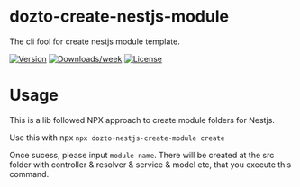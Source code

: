 # dozto-create-nestjs-module

The cli fool for create nestjs module template.

[![Version](https://img.shields.io/npm/v/create-dozto-module.svg)](https://npmjs.org/package/dozto-nestjs-create-module)
[![Downloads/week](https://img.shields.io/npm/dw/create-dozto-module.svg)](https://npmjs.org/package/dozto-nestjs-create-module)
[![License](https://img.shields.io/npm/l/create-dozto-module.svg)](https://github.com/snakenjq/dozto-create-nestjs-module/blob/master/package.json)

# Usage

This is a lib followed NPX approach to create module folders for Nestjs.

Use this with npx `npx dozto-nestjs-create-module create`

Once sucess, please input `module-name`. There will be created at the src folder with controller & resolver & service & model etc, that you execute this command.
